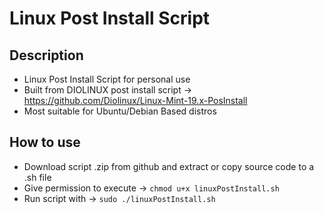 # Linux Post Install Script

## Description
- Linux Post Install Script for personal use
- Built from DIOLINUX post install script -> https://github.com/Diolinux/Linux-Mint-19.x-PosInstall
- Most suitable for Ubuntu/Debian Based distros

## How to use
- Download script .zip from github and extract or copy source code to a .sh file
- Give permission to execute -> `chmod u+x linuxPostInstall.sh`
- Run script with -> `sudo ./linuxPostInstall.sh`



